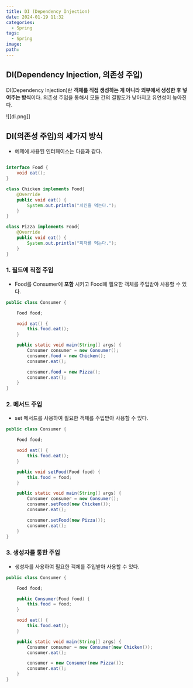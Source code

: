 ```yaml
---
title: DI (Dependency Injection)
date: 2024-01-19 11:32
categories:
  - Spring
tags:
  - Spring
image: 
path:
---
```


## DI(Dependency Injection, 의존성 주입)
DI(Dependency Injection)란 **객체를 직접 생성하는 게 아니라 외부에서 생성한 후 넣어주는 방식**이다.
의존성 주입을 통해서 모듈 간의 결합도가 낮아지고 유연성이 높아진다.

![[di.png]]

## DI(의존성 주입)의 세가지 방식
+ 예제에 사용된 인터페이스는 다음과 같다.

```java

interface Food {
    void eat();
}

class Chicken implements Food{
    @Override
    public void eat() {
        System.out.println("치킨을 먹는다.");
    }
}

class Pizza implements Food{
    @Override
    public void eat() {
        System.out.println("피자를 먹는다.");
    }
}
```
### 1. 필드에 직접 주입
+ Food를 Consumer에 **포함** 시키고 Food에 필요한 객체를 주입받아 사용할 수 있다.
```java
public class Consumer {

    Food food;

    void eat() {
        this.food.eat();
    }

    public static void main(String[] args) {
        Consumer consumer = new Consumer();
        consumer.food = new Chicken();
        consumer.eat();

        consumer.food = new Pizza();
        consumer.eat();
    }
}
```

### 2. 메서드 주입
+ set 메서드를 사용하여 필요한 객체를 주입받아 사용할 수 있다.

```java
public class Consumer {

    Food food;

    void eat() {
        this.food.eat();
    }

    public void setFood(Food food) {
        this.food = food;
    }

    public static void main(String[] args) {
        Consumer consumer = new Consumer();
        consumer.setFood(new Chicken());
        consumer.eat();

        consumer.setFood(new Pizza());
        consumer.eat();
    }
}
```

### 3. 생성자를 통한 주입
+ 생성자를 사용하여 필요한 객체를 주입받아 사용할 수 있다.

```java
public class Consumer {

    Food food;

    public Consumer(Food food) {
        this.food = food;
    }

    void eat() {
        this.food.eat();
    }

    public static void main(String[] args) {
        Consumer consumer = new Consumer(new Chicken());
        consumer.eat();

        consumer = new Consumer(new Pizza());
        consumer.eat();
    }
}
```